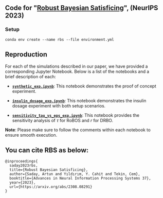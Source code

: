 ## Code for "[Robust Bayesian Satisficing](https://arxiv.org/abs/2308.08291)", (NeurIPS 2023)

### Setup
```setup
conda env create --name rbs --file environment.yml
```

## Reproduction

<!-- For each simulation in our paper, we present a Jupyter Notebook. `synthetic_exp.ipynb` is for the proof of concept experiment. `insulin_dosage_exp.ipynb` includes the insulin dosage experiment with both setup. `sensitivity_tau_vs_eps_exp.ipynb` includes the sensitivity analysis of $\tau$ and $r$ for RoBOS and DRBO, respectively.

--- -->

For each of the simulations described in our paper, we have provided a corresponding Jupyter Notebook. Below is a list of the notebooks and a brief description of each:

- **[`synthetic_exp.ipynb`](synthetic_exp.ipynb)**: This notebook demonstrates the proof of concept experiment.

- **[`insulin_dosage_exp.ipynb`](insulin_dosage_exp.ipynb)**: This notebook demonstrates the insulin dosage experiment with both setup scenarios.

- **[`sensitivity_tau_vs_eps_exp.ipynb`](sensitivity_tau_vs_eps_exp.ipynb)**: This notebook provides the sensitivity analysis of $\tau$ for RoBOS and $r$ for DRBO.

**Note**: Please make sure to follow the comments within each notebook to ensure smooth execution.


## You can cite RBS as below:
```
@inproceedings{
  saday2023rbs,
  title={Robust Bayesian Satisficing},
  author={Saday, Artun and Yıldırım, Y. Cahit and Tekin, Cem},
  booktitle={Advances in Neural Information Processing Systems 37},
  year={2023},
  url={https://arxiv.org/abs/2308.08291}
}
```
